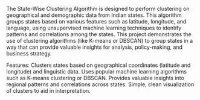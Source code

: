 The State-Wise Clustering Algorithm is designed to perform clustering on geographical and demographic data from Indian states. This algorithm groups states based on various features such as
latitude, longitude, and language, using unsupervised machine learning techniques to identify patterns and correlations among the states.
This project demonstrates the use of clustering algorithms (like K-means or DBSCAN) to group states in a way that can provide valuable insights for analysis, policy-making, and business
strategy.

Features:
Clusters states based on geographical coordinates (latitude and longitude) and linguistic data.
Uses popular machine learning algorithms such as K-means clustering or DBSCAN.
Provides valuable insights into regional patterns and correlations across states.
Simple, clean visualization of clusters to aid in interpretation.
